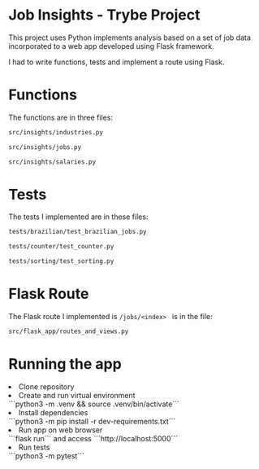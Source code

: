 # Job Insights - Trybe Project
<!-- Olá, Tryber!
Esse é apenas um arquivo inicial para o README do seu projeto no qual você pode customizar e reutilizar todas as vezes que for executar o trybe-publisher.

Para deixá-lo com a sua cara, basta alterar o seguinte arquivo da sua máquina: ~/.student-repo-publisher/custom/_NEW_README.md

É essencial que você preencha esse documento por conta própria, ok?
Não deixe de usar nossas dicas de escrita de README de projetos, e deixe sua criatividade brilhar!
:warning: IMPORTANTE: você precisa deixar nítido:
- quais arquivos/pastas foram desenvolvidos por você; 
- quais arquivos/pastas foram desenvolvidos por outra pessoa estudante;
- quais arquivos/pastas foram desenvolvidos pela Trybe.
-->
This project uses Python implements analysis based on a set of job data incorporated to a web app developed using Flask framework.

I had to write functions, tests and implement a route using Flask.

# Functions
The functions are in three files:
```bash
src/insights/industries.py
```
```bash
src/insights/jobs.py
```
```bash
src/insights/salaries.py
```
# Tests
The tests I implemented are in these files:
```bash
tests/brazilian/test_brazilian_jobs.py
```
```bash
tests/counter/test_counter.py
```
```bash
tests/sorting/test_sorting.py
```

# Flask Route
The Flask route I implemented is ```/jobs/<index> ``` is in the file:
```bash
src/flask_app/routes_and_views.py
```

# Running the app
<li>Clone repository</li>
<li>Create and run virtual environment</li>
```python3 -m .venv && source .venv/bin/activate```
<li>Install dependencies</li>
```python3 -m pip install -r dev-requirements.txt```
<li>Run app on web browser</li>
```flask run``` and access ```http://localhost:5000```
<li>Run tests</li>
```python3 -m pytest```
